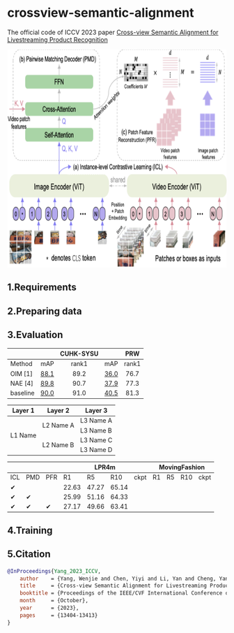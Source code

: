 # crossview-semantic-alignment

The official code of ICCV 2023 paper
[Cross-view Semantic Alignment for Livestreaming Product Recognition](https://openaccess.thecvf.com/content/ICCV2023/html/Yang_Cross-view_Semantic_Alignment_for_Livestreaming_Product_Recognition_ICCV_2023_paper.html)
<p align="center">
  <img width="800" height="500" src="./images/model.png">
</p>

## 1.Requirements

## 2.Preparing data

## 3.Evaluation

| |    | CUHK-SYSU  |  | PRW |
| ---- |  :----:  | :----:  | :----:  | :----:  |
| Method |  mAP   | rank1  | mAP   | rank1  |
| OIM [1] | [88.1](https://drive.google.com/file/d/1Im4o0d7hytno-aycSDPHgNkxnJN785v0/view?usp=sharing)  | 89.2 | [36.0](https://drive.google.com/file/d/1l7eKIwOYJxEopguMk_tl8bKQW0f83PJv/view?usp=sharing) | 76.7 |
| NAE [4] | [89.8](https://drive.google.com/file/d/1mCCEnvwQC8Ckn7ElIJFMGqvfZMD6MX1P/view?usp=sharing)  | 90.7 | [37.9](https://drive.google.com/file/d/1zUGlmIoScRR_qFhDGdl8jtmR9cy3YrBF/view?usp=sharing) | 77.3 |
| baseline | [90.0](https://drive.google.com/file/d/17ViFt0rFNXupSNri1DvEhSFpebtqa4Xl/view?usp=sharing) | 91.0 | [40.5](https://drive.google.com/file/d/1H3f2C5GplCxxsxtKgdtdzRsX9mincwC8/view?usp=sharing) | 81.3 |

<table>
    <thead>
        <tr>
            <th>Layer 1</th>
            <th>Layer 2</th>
            <th>Layer 3</th>
        </tr>
    </thead>
    <tbody>
        <tr>
            <td rowspan=4>L1 Name</td>
            <td rowspan=2>L2 Name A</td>
            <td>L3 Name A</td>
        </tr>
        <tr>
            <td>L3 Name B</td>
        </tr>
        <tr>
            <td rowspan=2>L2 Name B</td>
            <td>L3 Name C</td>
        </tr>
        <tr>
            <td>L3 Name D</td>
        </tr>
    </tbody>
</table>


<table>
    <thead>
        <tr>
            <th colspan=3></th>
            <th colspan=4>LPR4m</th>
            <th colspan=4>MovingFashion</th>
        </tr>
    </thead>
    <tbody>
        <tr>
            <td>ICL</td>
            <td>PMD</td>
            <td>PFR</td>
            <td>R1</td>
            <td>R5</td>
            <td>R10</td>
            <td>ckpt</td>
            <td>R1</td>
            <td>R5</td>
            <td>R10</td>
            <td>ckpt</td>
        </tr>
        <tr>
          <td>&#10004</td>
          <td></td>
          <td></td>
          <td>22.63</td>
          <td>47.27</td>
          <td>65.14</td>
          <td></td>
          <td></td>
          <td></td>
          <td></td>
          <td></td>
        </tr>
        <tr>
          <td>&#10004</td>
          <td>&#10004</td>
          <td></td>
          <td>25.99</td>
          <td>51.16</td>
          <td>64.33</td>
          <td></td>
          <td></td>
          <td></td>
          <td></td>
          <td></td>
        </tr>
        <tr>
          <td>&#10004</td>
          <td>&#10004</td>
          <td>&#10004</td>
          <td>27.17</td>
          <td>49.66</td>
          <td>63.41</td>
          <td></td>
          <td></td>
          <td></td>
          <td></td>
          <td></td>
        </tr>
    </tbody>
</table>

## 4.Training

## 5.Citation

```bibtex
@InProceedings{Yang_2023_ICCV,
    author    = {Yang, Wenjie and Chen, Yiyi and Li, Yan and Cheng, Yanhua and Liu, Xudong and Chen, Quan and Li, Han},
    title     = {Cross-view Semantic Alignment for Livestreaming Product Recognition},
    booktitle = {Proceedings of the IEEE/CVF International Conference on Computer Vision (ICCV)},
    month     = {October},
    year      = {2023},
    pages     = {13404-13413}
}
``` 
